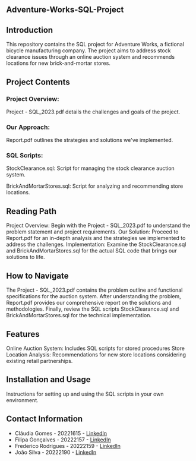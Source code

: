 ## Adventure-Works-SQL-Project

## Introduction
This repository contains the SQL project for Adventure Works, a fictional bicycle manufacturing company. The project aims to address stock clearance issues through an online auction system and recommends locations for new brick-and-mortar stores.

## Project Contents
### Project Overview: 
Project - SQL_2023.pdf details the challenges and goals of the project.
### Our Approach: 
Report.pdf outlines the strategies and solutions we've implemented.
### SQL Scripts:
StockClearance.sql: Script for managing the stock clearance auction system.
<p> BrickAndMortarStores.sql: Script for analyzing and recommending store locations.

## Reading Path
Project Overview: Begin with the Project - SQL_2023.pdf to understand the problem statement and project requirements.
Our Solution: Proceed to Report.pdf for an in-depth analysis and the strategies we implemented to address the challenges.
Implementation: Examine the StockClearance.sql and BrickAndMortarStores.sql for the actual SQL code that brings our solutions to life.

## How to Navigate
The Project - SQL_2023.pdf contains the problem outline and functional specifications for the auction system.
After understanding the problem, Report.pdf provides our comprehensive report on the solutions and methodologies.
Finally, review the SQL scripts StockClearance.sql and BrickAndMortarStores.sql for the technical implementation.

## Features
Online Auction System: Includes SQL scripts for stored procedures
Store Location Analysis: Recommendations for new store locations considering existing retail partnerships.

## Installation and Usage
Instructions for setting up and using the SQL scripts in your own environment.

## Contact Information
- Cláudia Gomes - 20221615 - [LinkedIn](https://www.linkedin.com/in/cláudia-gomes-4b8bbb191/)
- Filipa Gonçalves - 20222157 - [LinkedIn](https://www.linkedin.com/in/filipa-gonçalves-71970115a/)
- Frederico Rodrigues - 20222159 - [LinkedIn](https://www.linkedin.com/in/frederico-rodrigues-895897101/)
- João Silva - 20222190 - [LinkedIn](https://www.linkedin.com/in/joao-silva-8625034a/)

